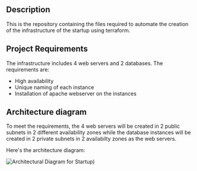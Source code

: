 ## Description
This is the repository containing the files required to automate the creation of the infrastructure of the startup using terraform.

## Project Requirements
The infrastructure includes 4 web servers and 2 databases. The requirements are:
- High availability
- Unique naming of each instance
- Installation of apache webserver on the instances

## Architecture diagram
To meet the requirements, the 4 web servers will be created in 2 public subnets in 2 different 
availability zones while the database instances will be created in 2 private subnets in 2 availabilty zones as the web servers. 

Here's the architecture diagram:

![Architectural Diagram for Startup)](https://user-images.githubusercontent.com/87014766/220373865-24821c92-9e4d-46a1-b97b-117199038347.png)
